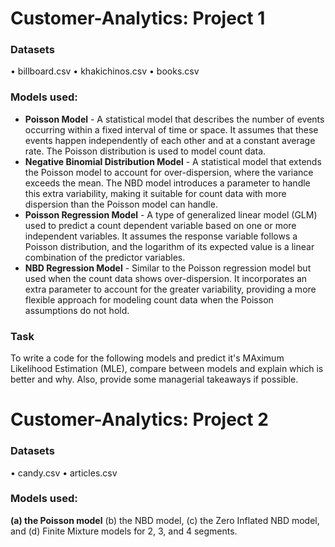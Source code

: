 # Customer-Analytics: Project 1

### Datasets
• billboard.csv
• khakichinos.csv 
• books.csv

### Models used:
* **Poisson Model** - A statistical model that describes the number of events occurring within a fixed interval of time or space. It assumes that these events happen independently of each other and at a constant average rate. The Poisson distribution is used to model count data.
* **Negative Binomial Distribution Model** - A statistical model that extends the Poisson model to account for over-dispersion, where the variance exceeds the mean. The NBD model introduces a parameter to handle this extra variability, making it suitable for count data with more dispersion than the Poisson model can handle.
* **Poisson Regression Model** - A type of generalized linear model (GLM) used to predict a count dependent variable based on one or more independent variables. It assumes the response variable follows a Poisson distribution, and the logarithm of its expected value is a linear combination of the predictor variables.
* **NBD Regression Model** - Similar to the Poisson regression model but used when the count data shows over-dispersion. It incorporates an extra parameter to account for the greater variability, providing a more flexible approach for modeling count data when the Poisson assumptions do not hold.

### Task
To write a code for the following models and predict it's MAximum Likelihood Estimation (MLE), compare between models and explain which is better and why. Also, provide some managerial takeaways if possible.

# Customer-Analytics: Project 2

### Datasets
• candy.csv
• articles.csv

### Models used:
**(a) the Poisson model**
(b) the NBD model,
(c) the Zero Inflated NBD model, and
(d) Finite Mixture models for 2, 3, and 4 segments.
